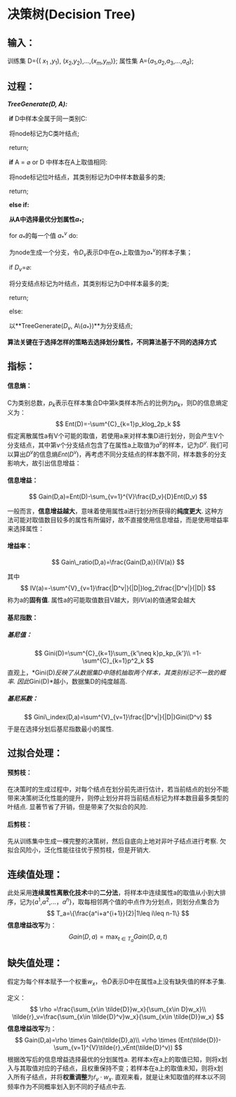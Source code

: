 # 决策树(Decision Tree)



## 输入： 

训练集 D={( $x_1$ ,$y_1$), ($x_2$,$y_2$),...,($x_m$,$y_m$)};	属性集 A={$a_1$,$a_2$,$a_3$,...,$a_d$};



## 过程：

***TreeGenerate(D, A):***

​	**if** D中样本全属于同一类别C:

​		将node标记为C类叶结点;

​		return;

​	**if** A = $\varnothing$ or D 中样本在A上取值相同:

​		将node标记位叶结点，其类别标记为D中样本数最多的类;

​		return;

​	**else if:**

​		**从A中选择最优分划属性$a_*$;**

​		for $a_*$的每一个值 $a_*^v$ do:

​			为node生成一个分支，令$D_v$表示D中在$a_*$上取值为$a_*^v$的样本子集；

​			if $D_v$=$\varnothing$:

​				将分支结点标记为叶结点，其类别标记为D中样本最多的类;

​				return;

​			else:

​				以**TreeGenerate($D_v$, A\\{$a_*$})**为分支结点;



**算法关键在于选择怎样的策略去选择划分属性，不同算法基于不同的选择方式**



## 指标：



#### 信息熵：

C为类别总数，$p_k$表示在样本集合D中第k类样本所占的比例为$p_k$，则D的信息熵定义为：
$$
Ent(D)=-\sum^{C}_{k=1}p_klog_2p_k
$$
假定离散属性a有V个可能的取值，若使用a来对样本集D进行划分，则会产生V个分支结点，其中第v个分支结点包含了在属性a上取值为$a^v$的样本，记为$D^v$. 我们可以算出$D^v$的信息熵*Ent*($D^v$)，再考虑不同分支结点的样本数不同，样本数多的分支影响大，故引出信息增益：



#### 信息增益：

$$
Gain(D,a)=Ent(D)-\sum_{v=1}^{V}\frac{D_v}{D}Ent(D_v)
$$

一般而言，**信息增益越大**，意味着使用属性a进行划分所获得的**纯度更大**. 这种方法可能对取值数目较多的属性有所偏好，故不直接使用信息增益，而是使用增益率来选择属性：



#### 增益率：

$$
Gain\_ratio(D,a)=\frac{Gain(D,a)}{IV(a)}
$$

其中
$$
IV(a)=-\sum^{V}_{v=1}\frac{|D^v|}{|D|}log_2\frac{|D^v|}{|D|}
$$
称为a的**固有值**. 属性a的可能取值数目V越大，则*IV*(a)的值通常会越大



#### 基尼指数：

##### **基尼值：**

$$
Gini(D)=\sum^{C}_{k=1}\sum_{k'\neq k}p_kp_{k'}\\
=1-\sum^{C}_{k=1}p^2_k
$$
直观上，*Gini(D)*反映了从数据集D中随机抽取两个样本，其类别标记不一致的概率. 因此*Gini(D)*越小，数据集D的纯度越高.

##### **基尼系数：**

$$
Gini\_index(D,a)=\sum^{V}_{v=1}\frac{|D^v|}{|D|}Gini(D^v)
$$
于是在选择分划后基尼指数最小的属性.



##  过拟合处理：



#### 预剪枝：

在决策时的生成过程中，对每个结点在划分前先进行估计，若当前结点的划分不能带来决策树泛化性能的提升，则停止划分并将当前结点标记为样本数目最多类型的叶结点. 显著节省了开销，但是带来了欠拟合的风险.



#### 后剪枝：

先从训练集中生成一棵完整的决策树，然后自底向上地对非叶子结点进行考察. 欠拟合风险小，泛化性能往往优于预剪枝，但是开销大.



## 连续值处理：



此处采用**连续属性离散化技术**中的**二分法**，将样本中连续属性a的取值从小到大排序，记为{$a^1$,$a^2$,...，$a^n$}，取每相邻两个值的中点作为分划点，则划分点集合为
$$
T_a=\{\frac{a^i+a^{i+1}}{2}|1\leq i\leq n-1\}
$$
**信息增益改写**为：
$$
Gain(D,a)=\max_{t\in T_a}Gain(D,a,t)
$$


## 缺失值处理：



假定为每个样本赋予一个权重$w_x$，令$\tilde{D}$表示D中在属性a上没有缺失值的样本子集.

 定义：
$$
\rho =\frac{\sum_{x\in \tilde{D}}w_x}{\sum_{x\in D}w_x}\\
\tilde{r}_v=\frac{\sum_{x\in \tilde{D}^v}w_x}{\sum_{x\in \tilde{D}}w_x}
$$
**信息增益改写**为：
$$
Gain(D,a)=\rho \times Gain(\tilde{D},a)\\
=\rho \times (Ent(\tilde{D})-\sum_{v=1}^{V}\tilde{r}_vEnt(\tilde{D}^v))
$$
根据改写后的信息增益选择最优的分划属性a. 若样本x在a上的取值已知，则将x划入与其取值对应的子结点，且权重保持不变；若样本在a上的取值未知，则将x划入所有子结点，并将**权重调整**为$\tilde{r}_v \cdot w_x$. 直观来看，就是让未知取值的样本以不同频率作为不同概率划入到不同的子结点中去.






